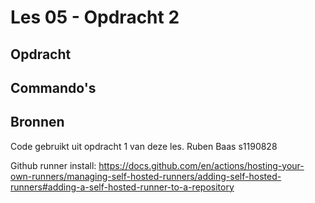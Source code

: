 # Les 05 - Opdracht 2

## Opdracht


## Commando's

## Bronnen
Code gebruikt uit opdracht 1 van deze les.
Ruben Baas s1190828

Github runner install:
https://docs.github.com/en/actions/hosting-your-own-runners/managing-self-hosted-runners/adding-self-hosted-runners#adding-a-self-hosted-runner-to-a-repository

